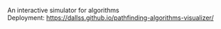 An interactive simulator for algorithms </br>
Deployment: https://dallss.github.io/pathfinding-algorithms-visualizer/


